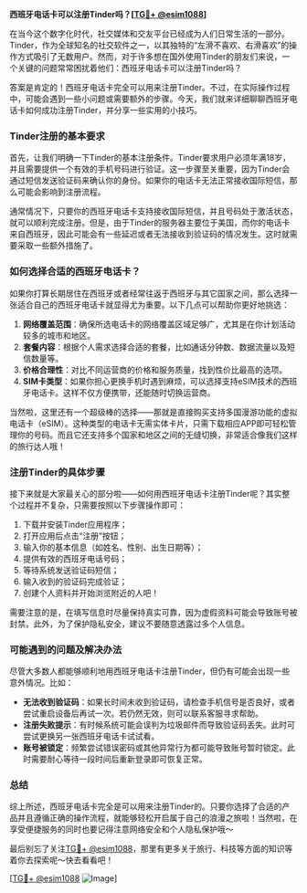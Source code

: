 **西班牙电话卡可以注册Tinder吗？[[TG💪+ @esim1088](https://t.me/s/esim1088)]**

在当今这个数字化时代，社交媒体和交友平台已经成为人们日常生活的一部分。Tinder，作为全球知名的社交软件之一，以其独特的“左滑不喜欢、右滑喜欢”的操作方式吸引了无数用户。然而，对于许多想在国外使用Tinder的朋友们来说，一个关键的问题常常困扰着他们：西班牙电话卡可以注册Tinder吗？

答案是肯定的！西班牙电话卡完全可以用来注册Tinder。不过，在实际操作过程中，可能会遇到一些小问题或需要额外的步骤。今天，我们就来详细聊聊西班牙电话卡如何成功注册Tinder，并分享一些实用的小技巧。

### Tinder注册的基本要求

首先，让我们明确一下Tinder的基本注册条件。Tinder要求用户必须年满18岁，并且需要提供一个有效的手机号码进行验证。这一步骤至关重要，因为Tinder会通过短信发送验证码来确认你的身份。如果你的电话卡无法正常接收国际短信，那么可能会影响到注册流程。

通常情况下，只要你的西班牙电话卡支持接收国际短信，并且号码处于激活状态，就可以顺利完成注册。但是，由于Tinder的服务器主要位于美国，而你的电话卡来自西班牙，因此可能会有一些延迟或者无法接收到验证码的情况发生。这时就需要采取一些额外措施了。

### 如何选择合适的西班牙电话卡？

如果你打算长期居住在西班牙或者经常往返于西班牙与其它国家之间，那么选择一张适合自己的西班牙电话卡就显得尤为重要。以下几点可以帮助你更好地挑选：

1. **网络覆盖范围**：确保所选电话卡的网络覆盖区域足够广，尤其是在你计划活动较多的城市和地区。
2. **套餐内容**：根据个人需求选择合适的套餐，比如通话分钟数、数据流量以及短信数量等。
3. **价格合理性**：对比不同运营商的价格和服务质量，找到性价比最高的选项。
4. **SIM卡类型**：如果你担心更换手机时遇到麻烦，可以选择支持eSIM技术的西班牙电话卡。这样不仅方便携带，还能随时切换运营商。

当然啦，这里还有一个超级棒的选择——那就是直接购买支持多国漫游功能的虚拟电话卡（eSIM）。这种类型的电话卡无需实体卡片，只需下载相应APP即可轻松管理你的号码。而且它还支持多个国家和地区之间的无缝切换，非常适合像我们这样的旅行达人哦！

### 注册Tinder的具体步骤

接下来就是大家最关心的部分啦——如何用西班牙电话卡注册Tinder呢？其实整个过程并不复杂，只需要按照以下步骤操作即可：

1. 下载并安装Tinder应用程序；
2. 打开应用后点击“注册”按钮；
3. 输入你的基本信息（如姓名、性别、出生日期等）；
4. 提供有效的西班牙电话号码；
5. 等待系统发送验证码短信；
6. 输入收到的验证码完成验证；
7. 创建个人资料并开始浏览附近的人吧！

需要注意的是，在填写信息时尽量保持真实可靠，因为虚假资料可能会导致账号被封禁。此外，为了保护隐私安全，建议不要随意透露过多个人信息。

### 可能遇到的问题及解决办法

尽管大多数人都能够顺利地用西班牙电话卡注册Tinder，但仍有可能会出现一些意外情况。比如：

- **无法收到验证码**：如果长时间未收到验证码，请检查手机信号是否良好，或者尝试重启设备后再试一次。若仍然无效，则可以联系客服寻求帮助。
- **注册失败提示**：有时候系统可能会误判为垃圾邮件而导致验证码丢失。此时可尝试更换另一张西班牙电话卡试试看。
- **账号被锁定**：频繁尝试错误密码或其他异常行为都可能导致账号暂时锁定。此时需要耐心等待一段时间后重新登录即可恢复正常。

### 总结

综上所述，西班牙电话卡完全是可以用来注册Tinder的。只要你选择了合适的产品并且遵循正确的操作流程，就能够轻松开启属于自己的浪漫之旅啦！当然啦，在享受便捷服务的同时也要记得注意网络安全和个人隐私保护哦～

最后别忘了关注[TG💪+ @esim1088](https://t.me/s/esim1088)，那里有更多关于旅行、科技等方面的知识等着你去探索呢～快去看看吧！

[[TG💪+ @esim1088](https://t.me/s/esim1088) ![Image](https://i.postimg.cc/4NQfJmqS/Snipaste-2025-05-13-00-14-12.png)]